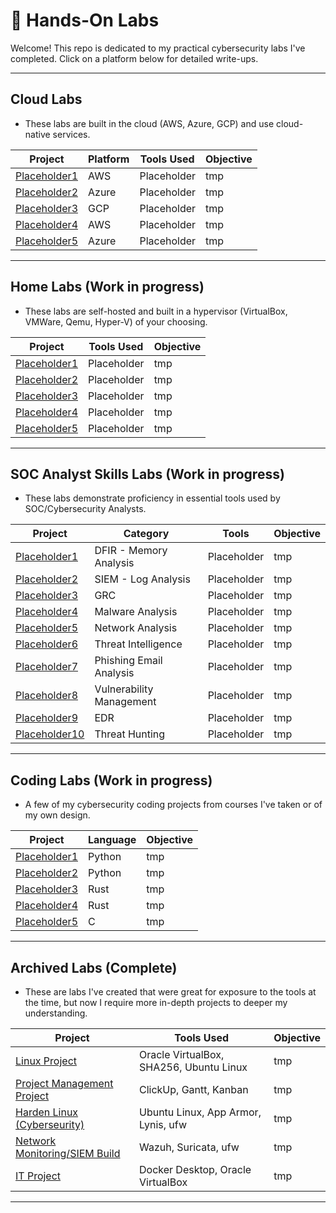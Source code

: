 # 🔐 Hands-On Labs

Welcome! This repo is dedicated to my practical cybersecurity labs I've completed. Click on a platform below for detailed write-ups.

---

## Cloud Labs
- These labs are built in the cloud (AWS, Azure, GCP) and use cloud-native services.


|                       **Project**             |      **Platform**       |              **Tools Used**             | Objective |
| ----------------------------------------------|-------------------------|-----------------------------------------|-----------|
| [Placeholder1]()                              |          AWS            | Placeholder                             |    tmp    |
| [Placeholder2]()                              |         Azure           | Placeholder                             |    tmp    |
| [Placeholder3]()                              |          GCP            | Placeholder                             |    tmp    |
| [Placeholder4]()                              |          AWS            | Placeholder                             |    tmp    |
| [Placeholder5]()                              |         Azure           | Placeholder                             |    tmp    |


---

## Home Labs (Work in progress)
- These labs are self-hosted and built in a hypervisor (VirtualBox, VMWare, Qemu, Hyper-V) of your choosing.


|                       **Project**                     |             **Tools Used**              | Objective |
| ------------------------------------------------------|-----------------------------------------|-----------|
| [Placeholder1]()                                      | Placeholder                             |    tmp    |
| [Placeholder2]()                                      | Placeholder                             |    tmp    |
| [Placeholder3]()                                      | Placeholder                             |    tmp    |
| [Placeholder4]()                                      | Placeholder                             |    tmp    |
| [Placeholder5]()                                      | Placeholder                             |    tmp    |


---

## SOC Analyst Skills Labs (Work in progress)
- These labs demonstrate proficiency in essential tools used by SOC/Cybersecurity Analysts.


|            **Project**         |      **Category**       |        **Tools**        | Objective |
| -------------------------------|-------------------------|-------------------------|-----------|
| [Placeholder1]()               |  DFIR - Memory Analysis | Placeholder             |    tmp    |
| [Placeholder2]()               |   SIEM - Log Analysis   | Placeholder             |    tmp    |
| [Placeholder3]()               |           GRC           | Placeholder             |    tmp    |
| [Placeholder4]()               |     Malware Analysis    | Placeholder             |    tmp    |
| [Placeholder5]()               |     Network Analysis    | Placeholder             |    tmp    |
| [Placeholder6]()               |   Threat Intelligence   | Placeholder             |    tmp    |
| [Placeholder7]()               | Phishing Email Analysis | Placeholder             |    tmp    |
| [Placeholder8]()               |Vulnerability Management | Placeholder             |    tmp    |
| [Placeholder9]()               |           EDR           | Placeholder             |    tmp    |
| [Placeholder10]()              |      Threat Hunting     | Placeholder             |    tmp    |

---

## Coding Labs (Work in progress)
- A few of my cybersecurity coding projects from courses I've taken or of my own design.


|                       **Project**                     |             **Language**                | Objective |
| ------------------------------------------------------|-----------------------------------------|-----------|
| [Placeholder1]()                                      | Python                                  |    tmp    |
| [Placeholder2]()                                      | Python                                  |    tmp    |
| [Placeholder3]()                                      | Rust                                    |    tmp    |
| [Placeholder4]()                                      | Rust                                    |    tmp    |
| [Placeholder5]()                                      | C                                       |    tmp    |


---

## Archived Labs (Complete)
- These are labs I've created that were great for exposure to the tools at the time, but now I require more in-depth projects to deeper my understanding.


|                                **Project**                              |              **Tools Used**             | Objective |
| ------------------------------------------------------------------------|-----------------------------------------|-----------|
| [Linux Project](./Linux%20Project/README.md)                            | Oracle VirtualBox, SHA256, Ubuntu Linux |    tmp    |
| [Project Management Project](./Project%20Management%20Project/README.md)| ClickUp, Gantt, Kanban                  |    tmp    |
| [Harden Linux (Cyberseurity)](./Linux%20Hardening%20Project/README.md)  | Ubuntu Linux, App Armor, Lynis, ufw     |    tmp    |
| [Network Monitoring/SIEM Build](./Networking%20Project/README.md)       | Wazuh, Suricata, ufw                    |    tmp    |
| [IT Project](./IT%20Project/README.md)                                  | Docker Desktop, Oracle VirtualBox       |    tmp    |

---